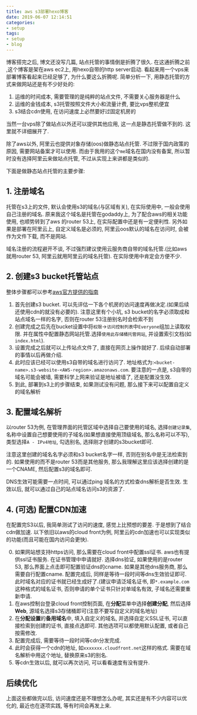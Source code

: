 ```yaml
---
title: aws s3部署hexo博客
date: 2019-06-07 12:14:51
categories: 
- setup
tags: 
- setup
- blog
---
```


博客搭完之后, 博文还没写几篇, 站点托管的事情倒是折腾了很久. 在这通折腾之前 ,这个博客是架在aws ec2上, 用hexo自带的http server启动. 看起来用一个vps来部署博客看起来已经足够了, 为什么要这么折腾呢. 简单分析一下, 用静态托管的方式来做网站还是有不少好处的:

1. 运维的时间成本, 需要管理的是纯粹的站点文件, 不需要关心服务器是什么
2. 运维的金钱成本, s3托管按照文件大小和流量计费, 要比vps整机便宜
3. s3结合cdn使用, 在访问速度上必然要好过固定机房的

当然一台vps除了做站点以外还可以提供其他应用, 这一点是静态托管做不到的. 这里就不详细展开了.

除了aws以外, 阿里云也提供对象存储(oos)做静态站点托管. 不过限于国内政策的原因, 需要网站备案才可以使用. 而由于我用的这个`me`域名在国内没有备案, 所以暂时没有选择阿里云来做站点托管, 不过从实现上来讲都是类似的.

下面是做静态站点托管的主要步骤:

## 1. 注册域名

 托管在s3上的文件, 默认会使用s3的域名(与区域有关), 在实际使用中, 一般会使用自己注册的域名. 原来我这个域名是托管在godaddy上, 为了配合aws的相关功能使用, 也顺势转到了aws 的router 53上, 在实际配置中还是有一定便利性. 另外如果是部署在阿里云上, 自定义域名是必须的, 阿里云oos默认的域名在访问时, 会被作为文件下载, 而不是网站.

域名注册的流程避开不谈, 不过强烈建议使用云服务商自带的域名托管.(比如aws就用router 53, 阿里云就用阿里云的域名托管). 在实际使用中肯定会方便不少.

## 2. 创建s3 bucket托管站点

整体步骤都可以参考[aws官方提供的指南](<https://docs.aws.amazon.com/zh_cn/AmazonS3/latest/dev/WebsiteHosting.html>)

1. 首先创建s3 bucket. 可以先评估一下各个机房的访问速度再做决定.(如果后续还使用cdn的就没有必要的). 注意这里有个小坑, s3 bucket的名字必须取成和站点域名一样的名字, 否则在router 53注册别名时会检索不到
2. 创建完成之后先在bucket设置中将`权限`->`访问控制列表`中`Everyone`组加上读取权限. 并在属性中配置静态网站托管.选择`使用此存储桶托管网站`, 并设置索引文档(如`index.html`).
3. 设置完成之后就可以上传站点文件了, 直接在网页上操作就好了. 后续自动部署的事情以后再做介绍.
4. 此时应该已经可以使用s3自带的域名进行访问了. 地址格式为:`<bucket-name>.s3-website-<AWS-region>.amazonaws.com`. 要注意的一点是, s3自带的域名可能会被墙, 需要科学上网来验证是地址被墙了, 还是配置没生效.
5. 到此, 部署到s3上的步骤结束, 如果测试没有问题, 那么接下来可以配置自定义的域名解析

## 3. 配置域名解析

以router 53为例, 在管理界面的托管区域中选择自己要使用的域名, 选择`创建记录集`,名称中设置自己想要使用的子域名(如果想直接使用顶级域名, 那么名称可以不写), 类型选择`A - IPv4地址`, 勾选别名, 选择刚才创建的s3bucket即可.

注意这里创建的域名名字必须和s3 bucket名字一样, 否则在别名中是无法检索到的. 如果使用的而不是router 53而是其他服务, 那么我理解这里应该选择创建的是一个CNAME, 然后配置s3的域名即可.

DNS生效可能需要一点时间, 可以通过ping 域名的方式检查dns解析是否生效. 生效以后, 就可以通过自己的站点域名访问s3的资源了.

## 4. (可选) 配置CDN加速

在配置完S3以后, 我简单测试了访问的速度, 感觉上比预想的要差. 于是想到了结合cdn做加速. 以下依旧以aws的cloud front为例, 阿里云的cdn加速也可以实现类似的功能(而且可能在国内访问会更快).

0. 如果网站想支持https访问, 那么需要在cloud front中配置ssl证书. aws也有提供ssl证书服务. 在证书管理中申请就好. 选择dns验证, 如果使用的是router 53, 那么界面上点击即可配置验证dns的cname. 如果是其他dns服务商, 那么需要自行配置cname. 配置完成后, 同样是等待一段时间等dns生效验证即可. 此时域名对应的证书就已经生成好了.(建议申请泛域名证书, 即`*.example.com`这种格式的域名证书, 否则申请的单个证书只针对单域名有效, 子域名还需要重新申请.
1. 在aws控制台登录cloud front控制页面, 在**分配**菜单中选择**创建分配**, 然后选择**Web**, 源域名选择s3存储桶即可(注意不要写自定义的域名地址)
2. 在**分配设置**的**备用域名**中, 填入自定义的域名, 并选择自定义SSL证书, 可以直接检索到创建的证书, 直接点选即可. 其他选项可以都使用默认配置, 或者自己按需修改.
3. 配置完成后, 需要等待一段时间等cdn分发完成. 
4. 此时会获得一个cdn的地址, 如`xxxxxxx.cloudfront.net`这样的格式. 需要在域名解析中用这个地址, 替换原来s3的别名.
5. 等cdn生效以后, 就可以再次访问, 可以看看速度有没有提升.

## 后续优化

上面这些都做完以后, 访问速度还是不理想怎么办呢, 其实还是有不少内容可以优化的, 最近也在逐项实践, 等有时间会再发上来.